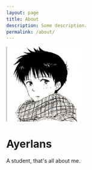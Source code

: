 ```yaml
---
layout: page
title: About
description: Some description.
permalink: /about/
---
```


<img class="img-rounded" src="/assets/img/uploads/profile.jpg" alt="Thiago Rossener" width="200">

# Ayerlans

A student, that's all about me.
